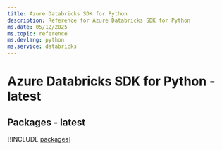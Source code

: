 ```yaml
---
title: Azure Databricks SDK for Python
description: Reference for Azure Databricks SDK for Python
ms.date: 05/12/2025
ms.topic: reference
ms.devlang: python
ms.service: databricks
---
```

# Azure Databricks SDK for Python - latest
## Packages - latest
[!INCLUDE [packages](databricks-index.md)]